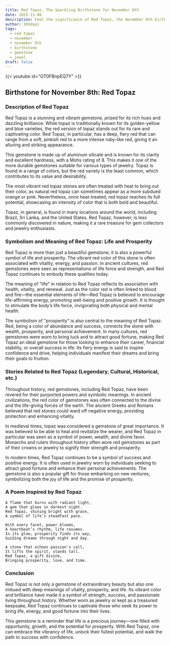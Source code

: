 ```yaml
---
title: Red Topaz, The Sparkling Birthstone for November 8th
date: 2025-11-08
description: Feel the significance of Red Topaz, the November 8th birthstone symbolizing Life and prosperity. Let its beauty and meaning brighten your day.
author: 365days
tags:
  - red topaz
  - november
  - november 8th
  - birthstone
  - gemstone
  - jewel
draft: false
---
```


{{< youtube id="GT0FBnpEQ7Y" >}}

## Birthstone for November 8th: Red Topaz

### Description of Red Topaz

Red Topaz is a stunning and vibrant gemstone, prized for its rich hues and dazzling brilliance. While topaz is traditionally known for its golden-yellow and blue varieties, the red version of topaz stands out for its rare and captivating color. Red Topaz, in particular, has a deep, fiery red that can range from a soft, pinkish red to a more intense ruby-like red, giving it an alluring and striking appearance.

This gemstone is made up of aluminum silicate and is known for its clarity and excellent hardness, with a Mohs rating of 8. This makes it one of the more durable gemstones suitable for various types of jewelry. Topaz is found in a range of colors, but the red variety is the least common, which contributes to its value and desirability.

The most vibrant red topaz stones are often treated with heat to bring out their color, as natural red topaz can sometimes appear as a more subdued orange or pink. Nevertheless, once heat-treated, red topaz reaches its full potential, showcasing an intensity of color that is both bold and beautiful.

Topaz, in general, is found in many locations around the world, including Brazil, Sri Lanka, and the United States. Red Topaz, however, is less commonly discovered in nature, making it a rare treasure for gem collectors and jewelry enthusiasts.

### Symbolism and Meaning of Red Topaz: Life and Prosperity

Red Topaz is more than just a beautiful gemstone; it is also a powerful symbol of life and prosperity. The vibrant red color of this stone is often associated with vitality, energy, and passion. In ancient cultures, red gemstones were seen as representations of life force and strength, and Red Topaz continues to embody these qualities today.

The meaning of "life" in relation to Red Topaz reflects its association with health, vitality, and renewal. Just as the color red is often linked to blood and fire—the essential elements of life—Red Topaz is believed to encourage life-affirming energy, promoting well-being and positive growth. It is thought to stimulate the body’s life force, invigorating both physical and mental health.

The symbolism of "prosperity" is also central to the meaning of Red Topaz. Red, being a color of abundance and success, connects the stone with wealth, prosperity, and personal achievement. In many cultures, red gemstones were worn to bring luck and to attract good fortune, making Red Topaz an ideal gemstone for those looking to enhance their career, financial stability, or overall success in life. Its fiery energy is said to inspire confidence and drive, helping individuals manifest their dreams and bring their goals to fruition.

### Stories Related to Red Topaz (Legendary, Cultural, Historical, etc.)

Throughout history, red gemstones, including Red Topaz, have been revered for their purported powers and symbolic meanings. In ancient civilizations, the red color of gemstones was often connected to the divine and the life-giving forces of the earth. The ancient Greeks and Romans believed that red stones could ward off negative energy, providing protection and enhancing vitality.

In medieval times, topaz was considered a gemstone of great importance. It was believed to be able to heal and revitalize the wearer, and Red Topaz in particular was seen as a symbol of power, wealth, and divine favor. Monarchs and rulers throughout history often wore red gemstones as part of their crowns or jewelry to signify their strength and prosperity.

In modern times, Red Topaz continues to be a symbol of success and positive energy. It is often used in jewelry worn by individuals seeking to attract good fortune and enhance their personal achievements. The gemstone is also a popular gift for those embarking on new ventures, symbolizing both the joy of life and the promise of prosperity.

### A Poem Inspired by Red Topaz

```
A flame that burns with radiant light,  
A gem that glows in darkest night.  
Red Topaz, shining bright with grace,  
A symbol of life’s steadfast pace.

With every facet, power blooms,  
A heartbeat’s rhythm, life resumes.  
In its glow, prosperity finds its way,  
Guiding dreams through night and day.

A stone that echoes passion's call,  
It lifts the spirit, stands tall.  
Red Topaz, a gift divine,  
Bringing prosperity, love, and time.
```

### Conclusion

Red Topaz is not only a gemstone of extraordinary beauty but also one imbued with deep meanings of vitality, prosperity, and life. Its vibrant color and brilliance have made it a symbol of strength, success, and passionate living throughout history. Whether worn as jewelry or kept as a treasured keepsake, Red Topaz continues to captivate those who seek its power to bring life, energy, and good fortune into their lives.

This gemstone is a reminder that life is a precious journey—one filled with opportunity, growth, and the potential for prosperity. With Red Topaz, one can embrace the vibrancy of life, unlock their fullest potential, and walk the path to success with confidence.